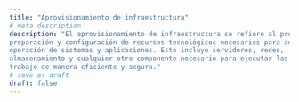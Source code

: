 ```yaml
---
title: "Aprovisionamiento de infraestructura"
# meta description
description: "El aprovisionamiento de infraestructura se refiere al proceso de
preparación y configuración de recursos tecnológicos necesarios para admitir la
operación de sistemas y aplicaciones. Esto incluye servidores, redes,
almacenamiento y cualquier otro componente necesario para ejecutar las cargas de
trabajo de manera eficiente y segura."
# save as draft
draft: false
---
```

